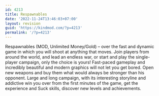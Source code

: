 ```yaml
---
id: 4213
title: Respawnables
date: '2022-11-24T13:46:03+07:00'
layout: revision
guid: 'https://kindmod.com/?p=4213'
permalink: '/?p=4213'
---
```


Respawnables (MOD, Unlimited Money/Gold) – over the fast and dynamic game in which you will shoot at anything that moves. Join players from around the world, and lead an endless war, or start and play the single-player campaign, only the choice is yours! Fast-paced gameplay and incredibly beautiful and modern graphics will not let you get bored. Open new weapons and buy them what would always be stronger than his opponent. Large and long campaign, with its interesting storyline and addictive win you over from the first minutes of the game, get the experience and Suck skills, discover new levels and achievements.